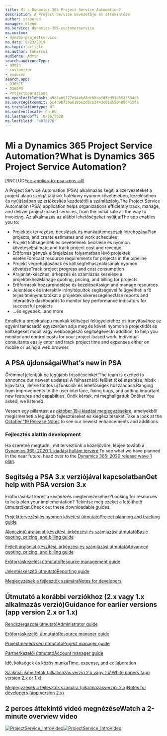 ```yaml
---
title: Mi a Dynamics 365 Project Service Automation?
description: A Project Service bevezetője és áttekintése
author: stsporen
manager: kfend
ms.service: dynamics-365-customerservice
ms.custom:
- dyn365-projectservice
ms.date: 9/23/2019
ms.topic: article
ms.author: ruhercul
audience: Admin
search.audienceType:
- admin
- customizer
- enduser
search.app:
- D365CE
- D365PS
- ProjectOperations
ms.openlocfilehash: a9e2a09177e944bd8dcb9dafdfed51d6613534d5
ms.sourcegitcommit: 5c4c9bf3ba018562d6cb3443c01d550489c415fa
ms.translationtype: HT
ms.contentlocale: hu-HU
ms.lasthandoff: 10/16/2020
ms.locfileid: "4078276"
---
```

# <a name="what-is-dynamics-365-project-service-automation"></a><span data-ttu-id="c5027-103">Mi a Dynamics 365 Project Service Automation?</span><span class="sxs-lookup"><span data-stu-id="c5027-103">What is Dynamics 365 Project Service Automation?</span></span>

[!INCLUDE[cc-applies-to-psa-apps-all](../includes/cc-applies-to-psa-apps-all.md)]

<span data-ttu-id="c5027-104">A Project Service Automation (PSA) alkalmazás segíti a szervezeteket a projekt alapú szolgáltatások hatékony nyomon követésében, kezelésében és nyújtásában az értékesítés kezdetétől a számlázásig.</span><span class="sxs-lookup"><span data-stu-id="c5027-104">The Project Service Automation (PSA) application helps organizations efficiently track, manage, and deliver project-based services, from the initial sale all the way to invoicing.</span></span> <span data-ttu-id="c5027-105">Az alkalmazás az alábbi lehetőségeket nyújtja:</span><span class="sxs-lookup"><span data-stu-id="c5027-105">The app enables you to:</span></span>

- <span data-ttu-id="c5027-106">Projektek tervezése, becslések és munkaütemezések létrehozása</span><span class="sxs-lookup"><span data-stu-id="c5027-106">Plan projects, and create estimates and work schedules</span></span>
- <span data-ttu-id="c5027-107">Projekt költségeinek és bevételének becslése és nyomon követése</span><span class="sxs-lookup"><span data-stu-id="c5027-107">Estimate and track project cost and revenue</span></span>
- <span data-ttu-id="c5027-108">Erőforrásigények előrejelzése folyamatban lévő projektek esetén</span><span class="sxs-lookup"><span data-stu-id="c5027-108">Forecast resource requirements for projects in the pipeline</span></span>
- <span data-ttu-id="c5027-109">Projekt végrehajtásának és költségfelhasználásának nyomon követése</span><span class="sxs-lookup"><span data-stu-id="c5027-109">Track project progress and cost consumption</span></span>
- <span data-ttu-id="c5027-110">Árajánlat-készítés, árképzés és számlázás kezelése a projektekhez</span><span class="sxs-lookup"><span data-stu-id="c5027-110">Manage quoting, pricing, and billing for projects</span></span>
- <span data-ttu-id="c5027-111">Erőforrások hozzárendelése és kezelése</span><span class="sxs-lookup"><span data-stu-id="c5027-111">Assign and manage resources</span></span>
- <span data-ttu-id="c5027-112">Jelentések és interaktív irányítópultok segítségével felügyelheti a fő teljesítménymutatókat a projektek sikerességéhez</span><span class="sxs-lookup"><span data-stu-id="c5027-112">Use reports and interactive dashboards to monitor key performance indicators for successful projects</span></span>
- <span data-ttu-id="c5027-113">...és egyebek</span><span class="sxs-lookup"><span data-stu-id="c5027-113">...and more</span></span>

<span data-ttu-id="c5027-114">Emellett a projektalapú munkák költségei felügyeletéhez és irányításához az egyéni tanácsadó egyszerűen adja meg és követi nyomon a projektidőt és költségeket mobil vagy webböngésző segítségével.</span><span class="sxs-lookup"><span data-stu-id="c5027-114">In addition, to help you monitor and control costs for your project-based work, individual consultants easily enter and track project time and expenses either on mobile or using a web browser.</span></span>

## <a name="whats-new-in-psa"></a><span data-ttu-id="c5027-115">A PSA újdonságai</span><span class="sxs-lookup"><span data-stu-id="c5027-115">What's new in PSA</span></span>
<span data-ttu-id="c5027-116">Örömmel jelentjük be legújabb frissítéseinket!</span><span class="sxs-lookup"><span data-stu-id="c5027-116">The team is excited to announce our newest updates!</span></span> <span data-ttu-id="c5027-117">A felhasználói felület tökéletesítése, hibák kijavítása, illetve fontos új funkciók és lehetőségek hozzáadása.</span><span class="sxs-lookup"><span data-stu-id="c5027-117">Ranging from improvements to the user interface, fixing bugs, and adding important new features and capabilties.</span></span> <span data-ttu-id="c5027-118">Önök kértek, mi meghallgattuk Önöket.</span><span class="sxs-lookup"><span data-stu-id="c5027-118">You asked; we listened.</span></span>

<span data-ttu-id="c5027-119">Vessen egy pillantást az [október 19-i kiadási megjegyzésekre](https://docs.microsoft.com/dynamics365-release-plan/2019wave2/index), amelyekből megismerheti a legújabb fejlesztéseket és kiegészítéseket.</span><span class="sxs-lookup"><span data-stu-id="c5027-119">Take a look at the [October '19 Release Notes](https://docs.microsoft.com/dynamics365-release-plan/2019wave2/index) to see our newest enhancements and additions.</span></span>

### <a name="in-development"></a><span data-ttu-id="c5027-120">Fejlesztés alatt</span><span class="sxs-lookup"><span data-stu-id="c5027-120">In development</span></span>
<span data-ttu-id="c5027-121">Ha szeretné megtudni, mit terveztünk a közeljövőre, lépjen tovább a [Dynamics 365: 2020 1. kiadási hullám tervére](https://docs.microsoft.com/dynamics365-release-plan/2020wave1/index).</span><span class="sxs-lookup"><span data-stu-id="c5027-121">To see what we have planned in the near future, head over to the [Dynamics 365: 2020 release wave 1 plan](https://docs.microsoft.com/dynamics365-release-plan/2020wave1/index).</span></span>

## <a name="get-help-with-psa-version-3x"></a><span data-ttu-id="c5027-122">Segítség a PSA 3.x verziójával kapcsolatban</span><span class="sxs-lookup"><span data-stu-id="c5027-122">Get help with PSA version 3.x</span></span>
<span data-ttu-id="c5027-123">Erőforrásokat keres a kivitelezés megtervezéséhez?</span><span class="sxs-lookup"><span data-stu-id="c5027-123">Looking for resources to help plan your implementation?</span></span> <span data-ttu-id="c5027-124">Tekintse meg ezeket a letölthető útmutatókat.</span><span class="sxs-lookup"><span data-stu-id="c5027-124">Check out these downloadable guides.</span></span>

 [<span data-ttu-id="c5027-125">Projekttervezési és nyomon követési útmutató</span><span class="sxs-lookup"><span data-stu-id="c5027-125">Project planning and tracking guide</span></span>](../psa/implementation-guides/project-planning-tracking.md)

 [<span data-ttu-id="c5027-126">Alapszintű árajánlat-készítési, árképzési és számlázási útmutató</span><span class="sxs-lookup"><span data-stu-id="c5027-126">Basic quoting, pricing, and billing guide</span></span>](../psa/implementation-guides/begin-quoting-pricing-billing.md)

 [<span data-ttu-id="c5027-127">Fejlett árajánlat-készítési, árképzési és számlázási útmutató</span><span class="sxs-lookup"><span data-stu-id="c5027-127">Advanced quoting, pricing, and billing guide</span></span>](../psa/implementation-guides/adv-quoting-pricing-billing.md)

 [<span data-ttu-id="c5027-128">Erőforráskezelési útmutató</span><span class="sxs-lookup"><span data-stu-id="c5027-128">Resource management guide</span></span>](../psa/implementation-guides/resource-management-guide.md)

 [<span data-ttu-id="c5027-129">Jelentéskészítő útmutató</span><span class="sxs-lookup"><span data-stu-id="c5027-129">Reporting guide</span></span>](../psa/implementation-guides/reporting-guide.md)

 [<span data-ttu-id="c5027-130">Megjegyzések a fejlesztők számára</span><span class="sxs-lookup"><span data-stu-id="c5027-130">Notes for developers</span></span>](../psa/developer-guides/overview-dev-notes-v3.x.md)

## <a name="guidance-for-earlier-versions-app-version-2x-or-1x"></a><span data-ttu-id="c5027-131">Útmutató a korábbi verziókhoz (2.x vagy 1.x alkalmazás verzió)</span><span class="sxs-lookup"><span data-stu-id="c5027-131">Guidance for earlier versions (app version 2.x or 1.x)</span></span>
 [<span data-ttu-id="c5027-132">Rendszergazdai útmutató</span><span class="sxs-lookup"><span data-stu-id="c5027-132">Administrator guide</span></span>](../psa/admin-guide.md)

 [<span data-ttu-id="c5027-133">Erőforráskezelői útmutató</span><span class="sxs-lookup"><span data-stu-id="c5027-133">Resource manager guide</span></span>](../psa/resource-manager-guide.md)

 [<span data-ttu-id="c5027-134">Projektmenedzseri útmutató</span><span class="sxs-lookup"><span data-stu-id="c5027-134">Project manager guide</span></span>](../psa/project-manager-guide.md)

 [<span data-ttu-id="c5027-135">Partnerkezelői útmutató</span><span class="sxs-lookup"><span data-stu-id="c5027-135">Account manager guide</span></span>](../psa/account-manager-guide.md)

 [<span data-ttu-id="c5027-136">Idő, költségek és közös munka</span><span class="sxs-lookup"><span data-stu-id="c5027-136">Time, expense, and collaboration</span></span>](../psa/time-expense-collaboration-guide.md)

 [<span data-ttu-id="c5027-137">Szakmai ismertetők (alkalmazás verzió 2.x vagy 1.x)</span><span class="sxs-lookup"><span data-stu-id="c5027-137">White papers (app version 2.x or 1.x)</span></span>](../psa/white-papers.md)

 [<span data-ttu-id="c5027-138">Megjegyzések a fejlesztők számára (alkalmazásverzió: 2.x)</span><span class="sxs-lookup"><span data-stu-id="c5027-138">Notes for developers (app version 2.x)</span></span>](../psa/developer-guides/add-custom-qoi-forms-v2.x.md)

 ## <a name="watch-a-2-minute-overview-video"></a><span data-ttu-id="c5027-139">2 perces áttekintő videó megnézése</span><span class="sxs-lookup"><span data-stu-id="c5027-139">Watch a 2-minute overview video</span></span>
 <a name="heroArea"></a> <span data-ttu-id="c5027-140">[![ProjectService_IntroVideo](../psa/media/project-service-intro-video.png "ProjectService_IntroVideo")](https://go.microsoft.com/fwlink/p/?LinkId=799457)</span><span class="sxs-lookup"><span data-stu-id="c5027-140">[![ProjectService_IntroVideo](../psa/media/project-service-intro-video.png "ProjectService_IntroVideo")](https://go.microsoft.com/fwlink/p/?LinkId=799457)</span></span>


